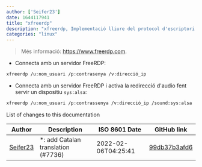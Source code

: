 ```yaml
---
author: ['Seifer23']
date: 1644117941
title: "xfreerdp"
description: "xfreerdp, Implementació lliure del protocol d'escriptori remot (_Remote Desktop Protocol_)."
categories: "linux"
---
```

> Més informació: <https://www.freerdp.com>.

- Connecta amb un servidor FreeRDP:

```bash
xfreerdp /u:nom_usuari /p:contrasenya /v:direcció_ip
```

- Connecta amb un servidor FreeRDP i activa la redirecció d'audio fent servir un dispositiu `sys:alsa`:

```bash
xfreerdp /u:nom_usuari /p:contrassenya /v:direcció_ip /sound:sys:alsa
```
List of changes to this documentation


Author | Description | ISO 8601 Date | GitHub link
------|-----|-----|-----
[Seifer23](mailto:48915360+Seifer23@users.noreply.github.com) | *: add Catalan translation (#7736) | 2022-02-06T04:25:41 | [99db37b3afd6](https://github.com/tldr-pages/tldr/commit/99db37b3afd6dba836a6d94e4688601fdb3bac98)

